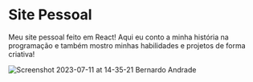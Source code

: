 # Site Pessoal 
Meu site pessoal feito em React! Aqui eu conto a minha história na programação e também mostro minhas habilidades e projetos de forma criativa!

![Screenshot 2023-07-11 at 14-35-21 Bernardo Andrade](https://github.com/berdfandrade/sitepessoal/assets/96706881/0dd724fe-4450-4113-a613-442c0d871cb0)
